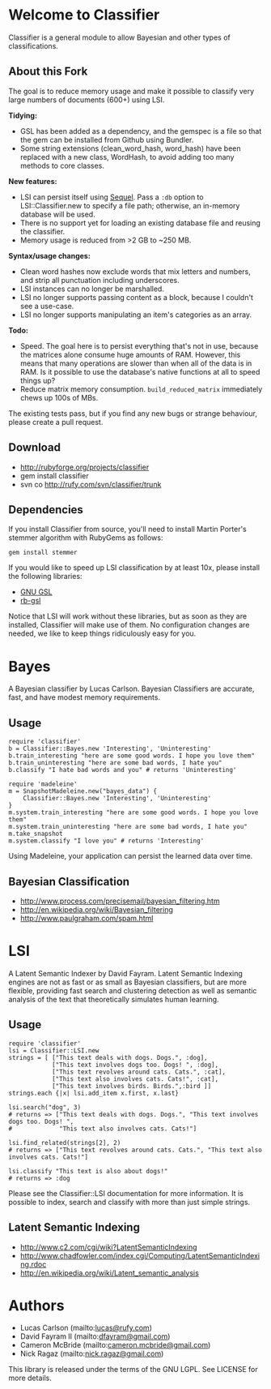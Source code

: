 Welcome to Classifier
=====================

Classifier is a general module to allow Bayesian and other types of classifications.

About this Fork
---------------

The goal is to reduce memory usage and make it possible to classify very large numbers of documents (600+) using LSI.

**Tidying:**

* GSL has been added as a dependency, and the gemspec is a file so that the gem can be installed from Github using Bundler.
* Some string extensions (clean_word_hash, word_hash) have been replaced with a new class, WordHash, to avoid adding too many methods to core classes.

**New features:**

* LSI can persist itself using [Sequel](http://sequel.rubyforge.org/). Pass a `:db` option to LSI::Classifier.new to specify a file path; otherwise, an in-memory database will be used.
* There is no support yet for loading an existing database file and reusing the classifier.
* Memory usage is reduced from >2 GB to ~250 MB.

**Syntax/usage changes:**

* Clean word hashes now exclude words that mix letters and numbers, and strip all punctuation including underscores.
* LSI instances can no longer be marshalled.
* LSI no longer supports passing content as a block, because I couldn't see a  use-case.
* LSI no longer supports manipulating an item's categories as an array.

**Todo:**

* Speed. The goal here is to persist everything that's not in use, because the matrices alone consume huge amounts of RAM. However, this means that many operations are slower than when all of the data is in RAM. Is it possible to use the database's native functions at all to speed things up?
* Reduce matrix memory consumption. `build_reduced_matrix` immediately chews up 100s of MBs.

The existing tests pass, but if you find any new bugs or strange behaviour, please create a pull request.

Download
--------

* http://rubyforge.org/projects/classifier
* gem install classifier
* svn co http://rufy.com/svn/classifier/trunk

Dependencies
------------

If you install Classifier from source, you'll need to install Martin Porter's stemmer algorithm with RubyGems as follows:

    gem install stemmer

If you would like to speed up LSI classification by at least 10x, please install the following libraries:

* [GNU GSL](http://www.gnu.org/software/gsl)
* [rb-gsl](http://rb-gsl.rubyforge.org)

Notice that LSI will work without these libraries, but as soon as they are installed, Classifier will make use of them. No configuration changes are needed, we like to keep things ridiculously easy for you.

Bayes
=====

A Bayesian classifier by Lucas Carlson. Bayesian Classifiers are accurate, fast, and have modest memory requirements.

Usage
-----

    require 'classifier'
    b = Classifier::Bayes.new 'Interesting', 'Uninteresting'
    b.train_interesting "here are some good words. I hope you love them"
    b.train_uninteresting "here are some bad words, I hate you"
    b.classify "I hate bad words and you" # returns 'Uninteresting'
    
    require 'madeleine'
    m = SnapshotMadeleine.new("bayes_data") {
        Classifier::Bayes.new 'Interesting', 'Uninteresting'
    }
    m.system.train_interesting "here are some good words. I hope you love them"
    m.system.train_uninteresting "here are some bad words, I hate you"
    m.take_snapshot
    m.system.classify "I love you" # returns 'Interesting'

Using Madeleine, your application can persist the learned data over time.

Bayesian Classification
-----------------------

* http://www.process.com/precisemail/bayesian_filtering.htm
* http://en.wikipedia.org/wiki/Bayesian_filtering
* http://www.paulgraham.com/spam.html

LSI
===

A Latent Semantic Indexer by David Fayram. Latent Semantic Indexing engines
are not as fast or as small as Bayesian classifiers, but are more flexible, providing fast search and clustering detection as well as semantic analysis of the text that theoretically simulates human learning.

Usage
-----

    require 'classifier'
    lsi = Classifier::LSI.new
    strings = [ ["This text deals with dogs. Dogs.", :dog],
                ["This text involves dogs too. Dogs! ", :dog],
                ["This text revolves around cats. Cats.", :cat],
                ["This text also involves cats. Cats!", :cat],
                ["This text involves birds. Birds.",:bird ]]
    strings.each {|x| lsi.add_item x.first, x.last}
  
    lsi.search("dog", 3)
    # returns => ["This text deals with dogs. Dogs.", "This text involves dogs too. Dogs! ", 
    #             "This text also involves cats. Cats!"]

    lsi.find_related(strings[2], 2)
    # returns => ["This text revolves around cats. Cats.", "This text also involves cats. Cats!"]
  
    lsi.classify "This text is also about dogs!"
    # returns => :dog
  
Please see the Classifier::LSI documentation for more information. It is possible to index, search and classify
with more than just simple strings. 

Latent Semantic Indexing
------------------------

* http://www.c2.com/cgi/wiki?LatentSemanticIndexing
* http://www.chadfowler.com/index.cgi/Computing/LatentSemanticIndexing.rdoc
* http://en.wikipedia.org/wiki/Latent_semantic_analysis

Authors
=======

* Lucas Carlson  (mailto:lucas@rufy.com)
* David Fayram II (mailto:dfayram@gmail.com)
* Cameron McBride (mailto:cameron.mcbride@gmail.com)
* Nick Ragaz (mailto:nick.ragaz@gmail.com)

This library is released under the terms of the GNU LGPL. See LICENSE for more details.